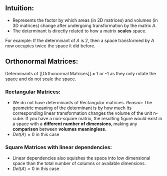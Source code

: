 ## Intuition:
- Represents the factor by which areas (in 2D matrices) and volumes (in 3D matrices) change after undergoing transformation by the matrix $A$. 
- The determinant is directly related to how a matrix **scales** space.

For example:
If the determinant of $A$ is 2, then a space transformed by $A$ now occupies twice the space it did before. 

## Orthonormal Matrices:
Determinants of [[Orthonormal Matrices]] = 1 or -1 as they only rotate the space and do not scale the space.

### Rectangular Matrices:
- We do not have determinants of Rectangular matrices. 
	*Reason*: The geometric meaning of the determinant is by how much its corresponding linear transformation changes the volume of the unit n-cube. If you have a non-square matrix, the resulting figure would exist in a space with a **different number of dimensions**, making any **comparison** between **volumes meaningless**.
- $Det(A) = 0$ in this case

### Square Matrices with linear dependencies:
- Linear dependencies also squishes the space into low dimensional space than the total number of columns or available dimensions. 
- $Det(A) = 0$ in this case